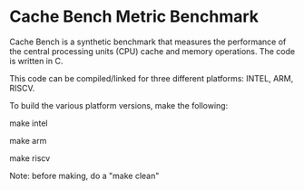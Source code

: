 # Cache Bench Metric Benchmark

Cache Bench is a synthetic benchmark that measures the performance
of the central processing units (CPU) cache and memory operations. The code is
written in C. 

This code can be compiled/linked for three different platforms: INTEL, ARM, RISCV.

To build the various platform versions, make the following:

make intel

make arm

make riscv

Note: before making, do a "make clean"
